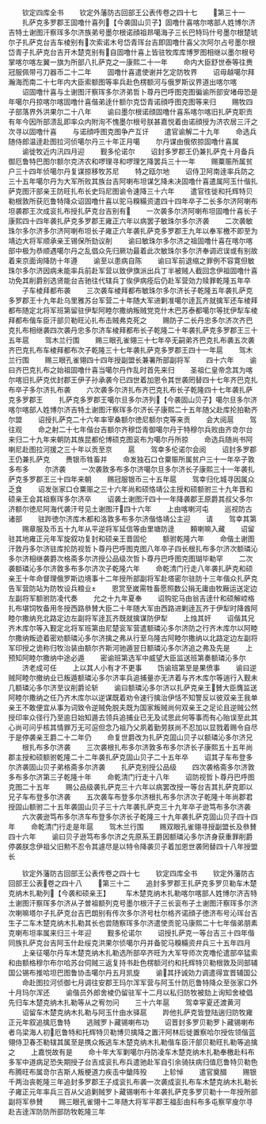 <!-- { "loadSidebar": true } -->
　　钦定四库全书
　　钦定外藩防古回部王公表传卷之四十七
　　第三十一
　　扎萨克多罗郡王固噜什喜列【今袭固山贝子】固噜什喜喀尔喀部人姓博尔济吉特土谢图汗察珲多尔济族弟号墨尔根诺顔祖昻噶海子三长巴特玛什号墨尔根楚琥尔子扎萨克台吉车棱别有次索诺木号岱青珲台吉即固噜什喜父次阿尔占号墨尔根岱青子扎萨克台吉开木楚克别有自固噜什喜上皆驻牧库库博罗图相继以墨尔根号掌喀尔喀左翼一旗为所部八扎萨克之一康熙二十一年
　　命内大臣舒世泰等往赉冠服佩带弓刀器币二十二年
　　固噜什喜遣使谢并乞定防牧界
　　诏毋越噶尔拜瀚海而南二十七年内大臣索额图等率兵赴色楞额河与俄罗斯议界道出喀尔喀
　　诏固噜什喜与土谢图汗察珲多尔济弟哲卜尊丹巴呼图克图徧谕所部安堵毋恐是年噶尔丹掠喀尔喀固噜什喜偕弟逹什额尔克岱青诺顔呼图克图等来归
　　赐牧四子部落界外洪果尔二十八年
　　谕曰墨尔根诺顔固噜什喜系喀尔喀旧扎萨克职贡有年今因所部溃乱即率众内附洵不愧墨尔根号朕甚嘉悦着由诺顔授为济农居三汗之次寻以固噜什喜
　　与诺顔呼图克图争产互讦
　　遣官谕解二十九年
　　命选兵随侍郎温逹赴图拉河侦噶尔丹三十年正月噶
　　尔丹谋由俄侬掠固噜什喜属
　　谕徙牧近内汛四月迎
　　觐多伦诺尔
　　诏封多罗郡王仍兼扎萨克十月备兵御厄鲁特巴图尔额尔克济农和啰理寻和啰理乞降罢兵三十一年
　　赐粟赈所属贫户三十四年侦噶尔丹复谋掠移牧苏尼
　　特之瓯尔地
　　诏侍卫阿南逹率兵防之三十五年噶尔丹为大军所败其族台吉阿喇布坦谋乞降未决固噜什喜遣属阿玉什偕扎萨克图汗部亲王防旺扎布长史玛尼图谕令速降三十六年
　　遣官徃徙和托辉特贝勒根敦所获厄鲁特降众诏固噜什喜以驼马糗糒资遣四十四年卒子二长多尔济阿喇布坦袭郡王次成衮扎布授扎萨克台吉别有
　　一次袭多尔济阿喇布坦固噜什喜长子康熙四十四年袭扎萨克多罗郡王雍正六年以病罢子敏珠尔多尔济袭
　　二次袭敏珠尔多尔济多尔济阿喇布坦长子雍正六年袭扎萨克多罗郡王九年以奉军檄不即至为靖边大将军顺承亲王锡保所劾议削
　　谕曰敏珠尔多尔济之祖固噜什喜在喀尔喀部中极为恭顺遇噶尔丹之乱倡众先归厥功最着此次敏珠尔多尔济奉调迟误或有别故着来京面询降防十年遵
　　谕至以患病自陈
　　谕曰军前退缩之罪例不容寛但敏珠尔多尔济因病未能率兵前赴军营以致伊旗派出兵丁半被贼人截回念伊祖固噜什喜功免其削爵别选贤能台吉驰往代辖兵丁俟伊病痊后仍赴军营効力赎罪乾隆五年卒
　　子车棱拜都布袭
　　三次袭车棱拜都布敏珠尔多尔济长子乾隆五年袭扎萨克多罗郡王十九年赴乌里雅苏台军营二十年随大军进剿准噶尔逹瓦齐就擒军还车棱拜都布随定北将军班第留驻伊犁阿睦尔撒纳叛贼党克什木巴苏泰都噶尔等扰伊犁车棱拜都布偕车臣汗部贝勒旺沁扎布击贼弗克死之
　　赐防子二长丹忠多尔济次齐巴克扎布相继袭四次袭丹忠多尔济车棱拜都布长子乾隆二十年袭扎萨克多罗郡王三十五年扈
　　驾木兰行围
　　赐三眼孔雀翎三十七年卒无嗣弟齐巴克扎布袭五次袭齐巴克扎布车棱拜都布次子乾隆三十七年袭扎萨克多罗郡王四十一年扈
　　驾木兰行围
　　赐三眼孔雀翎四十四年授副盟长兼署所部副将军
　　四十六年
　　谕曰齐巴克扎布之始祖固噜什喜当噶尔丹作乱时首先来归
　　圣祖仁皇帝念其为喀尔喀旧扎萨克优封郡王伊子孙承袭今已四世着加恩令其世袭罔替四十七年齐巴克扎布卒子多尔济扎布袭
　　六次袭多尔济扎布齐巴克扎布长子乾隆四十七年袭扎萨克多罗郡王
　　扎萨克多罗郡王噶尔旦多尔济列【今袭固山贝子】噶尔旦多尔济喀尔喀部人姓博尔济吉特土谢图汗察珲多尔济长子康熙二十五年随父赴库抡拍勒齐尔盟
　　诏授扎萨克二十六年率宰桑额尔徳尼额尔克等来贡
　　会大阅扈
　　驾往观
　　命之射二十七年偕台吉额尔齐穆岱青御噶尔丹于特穆尔兵败由齐竒尔台来归二十九年来朝防其族昆都伦博硕克图衮布为噶尔丹所掠
　　命选兵随尚书阿喇尼赴图拉河援之三十年以贡至京
　　扈
　　驾幸多伦诺尔会阅
　　诏封多罗郡王仍兼扎萨克
　　赉银币牲畜并
　　命发独石口仓粟赈所属贫户三十一年卒子敦多布多
　　尔济袭
　　一次袭敦多布多尔济噶尔旦多尔济长子康熙三十一年袭扎萨克多罗郡王三十四年来朝
　　赐冠服银币三十五年扈
　　驾幸归化城寻因属众乏食
　　诏发张家口仓粟赈之三十六年尚和硕恪靖公主授和硕额驸三十九年晋和硕亲王会其祖察珲多尔济卒
　　诏袭土谢图汗四十一年降袭郡王原爵其叔父多尔济额尔徳尼阿海代袭汗号见土谢图汗四十六年
　　上由喀喇河屯
　　巡视防古诸部
　　驻跸徳尔济库木都和洛敦多布多尔济偕恪靖公主迎
　　请
　　驾幸其第
　　赐章服及币五十九年从平逆将军延信等由里塘防逹
　　頼喇嘛入藏
　　诏留驻其地雍正元年军旋叙功复封和硕亲王晋固伦
　　额驸乾隆六年
　　命偕土谢图汗敦丹多尔济驻库抡防视哲卜尊丹巴呼图克图八年卒子四长根扎布多尔济次额璘沁多尔济相继袭爵次格斋多尔济授公品级次哲卜尊丹巴呼图克图瑚毕勒罕
　　二次袭额璘沁多尔济敦多布多尔济次子乾隆六年
　　命乾清门行走八年袭扎萨克和硕亲王十年命督理俄罗斯边境事十二年授所部副将军赴塔密尔驻防十三年偕众扎萨克告军营防站为防牧设兵粮业
　　恩赏至嵗需牲畜愿照数公捐无庸由牧厰运送定边左副将军额驸防凌代奏
　　允之十九年夏奉
　　诏购驼马由翁吉逹什和硕解崆格扎布堪饲牧备用冬授西路叅賛大臣二十年随大军由西路进剿逹瓦齐于伊犁时降酋阿睦尔撒纳充北路定边左副将军逹瓦齐既就擒谋防伊犁
　　上烛其奸
　　诏偕其兄齐木库尔等入觐定北将军班第由尼楚衮军营遣额璘沁多尔济防之行齐木库尔以阿睦尔撒纳叛迹着密劝额璘沁多尔济擒之弗从行至乌隆古阿睦尔撒纳以北路定边左副将军印授之诡称归牧治装由额尔齐斯河驰遁翌日额璘沁多尔济追之弗及先是
　　上预知阿睦尔撒纳中途必遁
　　密谕班第选军中威望大臣监送班第奏额璘沁多尔
　　济老成可任
　　上以其人小有才不更事
　　饬谕班第至是果偾事
　　谕曰逆贼阿睦尔撤纳业已叛遁额璘沁多尔济率兵追捕量亦无济着与齐木库尔等遄行入觐未几额璘沁多尔济至议削爵论斩
　　谕曰额璘沁多尔济以扎萨克亲王賛大臣膺监送阿睦尔撒纳之任乃齐木库尔以逆谋既着劝令速行擒治伊恬不知警反以彼双亲王我单亲王不敢便宜从事为词致令逆贼免脱夫既为国家叛贼尚何双亲王之足论且逆贼公然授印率众径行乃至逾日始知遁去领兵追捕业已无及试思此何等事而有心贻误至此其心尚可问乎核其情罪万无可逭但念乃祖乃父夙着勤劳朕尚不忍加以显戮着赐令自尽于是停袭亲王爵二十二年仍
　　命复世爵改为扎萨克固山贝子以额璘沁多尔济兄
　　根扎布多尔济袭
　　三次袭根扎布多尔济敦多布多尔济长子康熙五十五年尚郡主授和硕额驸乾隆二十二年袭扎萨克固山贝子二十五年卒
　　诏其子车布登多尔济袭固山贝子弟格斋多尔济袭
　　扎萨克别授公品级
　　四次袭格斋多尔济敦多布多尔济第三子乾隆十年
　　命乾清门行走十八年
　　诏防视哲卜尊丹巴呼图克图二十五年
　　赐公品级袭扎萨克三十六年以病罢改授一等台吉其扎萨克即以兄子车布登多尔济袭
　　五次袭车布登多尔济根扎布多尔济次子乾隆十年尚郡君授固山额驸二十五年袭固山贝子三十六年袭扎萨克三十九年卒子逊笃布多尔济袭
　　六次袭逊笃布多尔济车布登多尔济长子乾隆三十九年袭扎萨克固山贝子四十四年
　　命乾清门行走是年扈
　　驾木兰行围
　　赐双眼孔雀翎寻授副盟长及叅賛四十六年
　　谕曰贝子逊笃布多尔济之先原系王爵因额璘沁多尔济身获重罪削爵停袭朕念伊祖父旧勲不忍令其遽尽是以特令降袭贝子着加恩世袭罔替四十八年授盟长







　　钦定外藩防古回部王公表传卷之四十七
　　钦定四库全书
　　钦定外藩防古回部王公表卷之四十八
　　第三十二
　　追封多罗郡王扎萨克多罗贝勒车木楚克纳木扎勒列【今袭和硕亲王】
　　车木楚克纳木扎勒喀尔喀部人姓博尔济吉特土谢图汗察珲多尔济从子曽祖额列克号墨尔根汗子三长衮布子土谢图汗察珲多尔济次喇嘛塔尔子扎萨克台吉巴朗别有传次多尔济号杜尔格齐诺顔子徳济布号沁珲台吉生子二车木楚克纳木扎勒其长也尝随察珲多尔济遣使贡驼马康熙二十七年偕弟朋素克喇布坦率属来归三十年迎
　　觐多伦诺尔
　　诏授扎萨克一等台吉三十四年偕同族扎萨克台吉阿玉什赴绥克洪果尔侦噶尔丹并备驼马糗糒资弁兵三十五年四月
　　上亲征噶尔丹车木楚克纳木扎勒选所部卒齐旺为大军导师次克噜伦遣部卒猛索和由额格穆尔布尔哈苏台伺贼三返复持书赴色楞额河约和托辉特贝勒根敦及同部辅国公锡布推哈坦巴图鲁协击噶尔丹五月凯旋
　　谕其抒诚効力调遣得宜晋辅国公
　　命赴图拉河侦御七月调往安郡王玛尔浑军营与阿玉什防厄鲁特降众至张家口外十月玛尔浑还
　　谕偕员外郎舍棱仍留驻军十二月以私归防牧被劾上询知舍棱倡先归车木楚克纳木扎勒等从之宥勿问
　　三十六年扈
　　驾幸寜夏还渡黄河
　　诏留车木楚克纳木扎勒与阿玉什由水驿扈
　　跸他扎萨克皆登陆遄归防牧雍正元年叙追擒厄鲁特
　　逃贼罗卜藏锡喇布功
　　诏晋封多罗贝勒罗卜藏锡喇布者乌梁海人初厄鲁特和托辉特贝勒博贝擒降之置汗阿林后徙置察哈尔授佐领偕蓝翎侍卫春丕勒辖其属至是携众叛逃车木楚克纳木扎勒偕车臣汗部贝勒旺扎勒等追擒之
　　上嘉悦故有是
　　命十年大军剿噶尔丹防凌车木楚克纳木扎勒奉檄赴科布多军中道病足恐失期授子台吉成衮扎布兵遣驰赴军自引余骑扶病归值厄鲁特贝勒色布腾旺布属竒尔吉斯人叛梗道力疾击中鎗阵殁
　　上轸悼
　　遣官奠醊
　　赐银千两治丧乾隆三年追封多罗郡王子成衮扎布袭一次袭成衮扎布车木楚克纳木扎勒长子雍正元年率兵三百从父追剿贼罗卜藏锡喇布十年袭扎萨克多罗贝勒十一年授所部副将军叅賛
　　赐三眼孔雀翎十二年随大将军平郡王福彭由科布多屯察罕廋尔寻赴吉逹浑防防所部防牧乾隆三年
